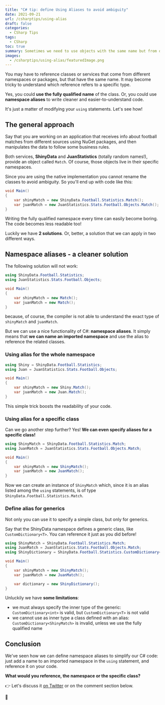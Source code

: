 ```yaml
---
title: "C# tip: define Using Aliases to avoid ambiguity"
date: 2021-09-21
url: /csharptips/using-alias
draft: false
categories:
  - CSharp Tips
tags:
  - CSharp
toc: true
summary: Sometimes we need to use objects with the same name but from different namespaces. How to remove that ambiguity? By Using Aliases!
images:
  - /csharptips/using-alias/featuredImage.png
---
```


You may have to reference classes or services that come from different namespaces or packages, but that have the same name. It may become tricky to understand which reference refers to a specific type.

Yes, you could **use the fully qualified name** of the class. Or, you could use **namespace aliases** to write cleaner and easier-to-understand code.

It's just a matter of modifying your `using` statements. Let's see how!

## The general approach

Say that you are working on an application that receives info about football matches from different sources using NuGet packages, and then manipulates the data to follow some business rules.

Both services, **ShinyData** and **JuanStatistics** (totally random names!), provide an object called `Match`. Of course, those objects live in their specific namespaces.

Since you are using the native implementation you cannot rename the classes to avoid ambiguity. So you'll end up with code like this:

```cs
void Main()
{
    var shinyMatch = new ShinyData.Football.Statistics.Match();
    var juanMatch = new JuanStatistics.Stats.Football.Objects.Match();
}
```

Writing the fully qualified namespace every time can easily become boring. The code becomes less readable too!

Luckily we have **2 solutions**. Or, better, a solution that we can apply in two different ways.

## Namespace aliases - a cleaner solution

The following solution will not work:

```cs
using ShinyData.Football.Statistics;
using JuanStatistics.Stats.Football.Objects;

void Main()
{
    var shinyMatch = new Match();
    var juanMatch = new Match();
}
```

because, of course, the compiler is not able to understand the exact type of `shinyMatch` and `juanMatch`.

But we can use a nice functionality of C#: **namespace aliases**. It simply means that **we can name an imported namespace** and use the alias to reference the related classes.

### Using alias for the whole namespace

```cs
using Shiny = ShinyData.Football.Statistics;
using Juan = JuanStatistics.Stats.Football.Objects;

void Main()
{
    var shinyMatch = new Shiny.Match();
    var juanMatch = new Juan.Match();
}
```

This simple trick boosts the readability of your code.

### Using alias for a specific class

Can we go another step further? Yes! **We can even specify aliases for a specific class!**

```cs
using ShinyMatch = ShinyData.Football.Statistics.Match;
using JuanMatch = JuanStatistics.Stats.Football.Objects.Match;

void Main()
{
    var shinyMatch = new ShinyMatch();
    var juanMatch = new JuanMatch();
}
```

Now we can create an instance of `ShinyMatch` which, since it is an alias listed among the `using` statements, is of type `ShinyData.Football.Statistics.Match`.

### Define alias for generics

Not only you can use it to specify a simple class, but only for generics.

Say that the ShinyData namespace defines a generic class, like `CustomDictionary<T>`. You can reference it just as you did before!

```cs
using ShinyMatch = ShinyData.Football.Statistics.Match;
using JuanMatch = JuanStatistics.Stats.Football.Objects.Match;
using ShinyDictionary = ShinyData.Football.Statistics.CustomDictionary<int>;

void Main()
{
    var shinyMatch = new ShinyMatch();
    var juanMatch = new JuanMatch();

    var dictionary = new ShinyDictionary();
}
```

Unluckily we have **some limitations**:

- we must always specify the inner type of the generic: `CustomDictionary<int>` is valid, but `CustomDictionary<T>` is not valid
- we cannot use as inner type a class defined with an alias: `CustomDictionary<ShinyMatch>` is invalid, unless we use the fully qualified name

## Conclusion

We've seen how we can define namespace aliases to simplify our C# code: just add a name to an imported namespace in the `using` statement, and reference it on your code.

**What would you reference, the namespace or the specific class?**

👉 Let's discuss it [on Twitter](https://twitter.com/BelloneDavide/status/1343606638280765440 "Original tweet on Twitter") or on the comment section below.

🐧
